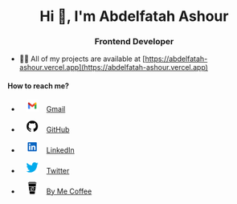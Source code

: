<h1 align="center">Hi 👋, I'm Abdelfatah Ashour</h1>
<h3 align="center">Frontend Developer</h3>

- 👨‍💻 All of my projects are available at [https://abdelfatah-ashour.vercel.app](https://abdelfatah-ashour.vercel.app)

<h4>How to reach me?</h4>

- <img src="./assets/images/i-gmail.png" alt="abdelfatah ashour" style="margin:0 .8rem" width="24" height="24"> [Gmail](mailto:abdelfatahashour4@gmail.com)

- <img src="./assets/images/i-github.png" alt="abdelfatah ashour" style="margin:0 .8rem" width="24" height="24"> [GitHub](https://github.com/abdelfatah-ashour)

- <img src="./assets/images/i-linkedin.png" alt="abdelfatah ashour" style="margin:0 .8rem" width="24" height="24"> [LinkedIn](https://www.linkedin.com/in/abdelfatah-ashour)

- <img src="./assets/images/i-twitter.png" alt="abdelfatah ashour" style="margin:0 .8rem" width="24" height="24"> [Twitter](https://twitter.com/abdoashour07)

- <img src="./assets/images/i-coffee.png" alt="abdelfatah ashour" style="margin:0 .8rem" width="24" height="24"> [By Me Coffee](https://www.buymeacoffee.com/abdelfatah)
